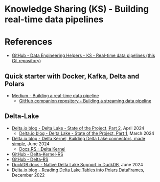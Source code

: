 Knowledge Sharing (KS) - Building real-time data pipelines
==========================================================

# References
* [GitHub - Data Engineering Helpers - KS - Real-time data pipelines (this Git repository)](https://github.com/data-engineering-helpers/ks-real-time-data-pipelines)

## Quick starter with Docker, Kafka, Delta and Polars
* [Medium - Building a real-time data pipeline](https://medium.com/@nydas/building-a-real-time-data-pipeline-5eff6c6d8a3c)
  * [GitHub companion repository - Building a streaming data pipeline](https://github.com/nydasco/real_time_streaming_pipeline)

## Delta-Lake
* [Delta.io blog - Delta Lake - State of the Project, Part 2](https://delta.io/blog/state-of-the-project-pt2/), April 2024
  * [Delta.io blog - Delta Lake - State of the Project, Part 1](https://delta.io/blog/state-of-the-project-pt1/), March 2024
* [Delta.io blog - Delta Kernel, Building Delta Lake connectors, made simple](https://delta.io/blog/delta-kernel/), June 2024
  * [Docs.RS - Delta Kernel](https://docs.rs/delta_kernel/latest/delta_kernel/)
* [GitHub - Delta-Kernel-RS](https://github.com/delta-incubator/delta-kernel-rs)
* [GitHub - Delta-RS](https://github.com/delta-io/delta-rs)
* [DuckDB docs - Native Delta Lake Support in DuckDB](https://duckdb.org/2024/06/10/delta.html), June 2024
* [Delta.io blog - Reading Delta Lake Tables into Polars DataFrames](https://delta.io/blog/2022-12-22-reading-delta-lake-tables-polars-dataframe/), December 2022

